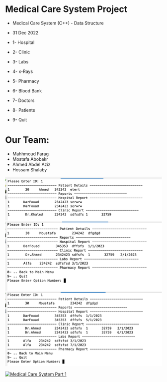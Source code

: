 # Medical Care System Project
* Medical Care System (C++) - Data Structure
* 31 Dec 2022

* 1- Hospital
* 2- Clinic
* 3- Labs
* 4- x-Rays
* 5- Pharmacy
* 6- Blood Bank
* 7- Doctors
* 8- Patients
* 9- Quit

# Our Team:
* Mahhmoud Farag
* Mostafa Abobakr
* Ahmed Abdel Aziz
* Hossam Shalaby

![Screenshot](./screenshots/1.png)
![Screenshot](./screenshots/2.png)
![Screenshot](./screenshots/3.png)

[![Medical Care System Part 1](https://img.youtube.com/vi/ebogGN9hTks/0.jpg)](https://youtu.be/ebogGN9hTks "Medical Care System Part 1")
